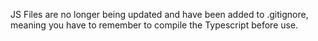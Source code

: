 JS Files are no longer being updated and have been added to .gitignore, meaning you have to remember to compile the Typescript before use. 
